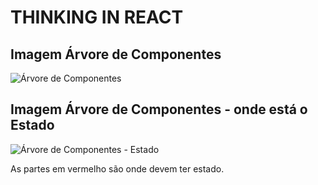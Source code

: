 # THINKING IN REACT

## Imagem Árvore de Componentes

![Árvore de Componentes](https://user-images.githubusercontent.com/102297204/179095245-58037dda-c76d-4943-bc7f-a5cb8b0098a4.png)

## Imagem Árvore de Componentes - onde está o Estado

![Árvore de Componentes - Estado](https://user-images.githubusercontent.com/102297204/179095030-4115b7d5-e938-4943-a73f-158b24f275e5.png)


As partes em vermelho são onde devem ter estado.
